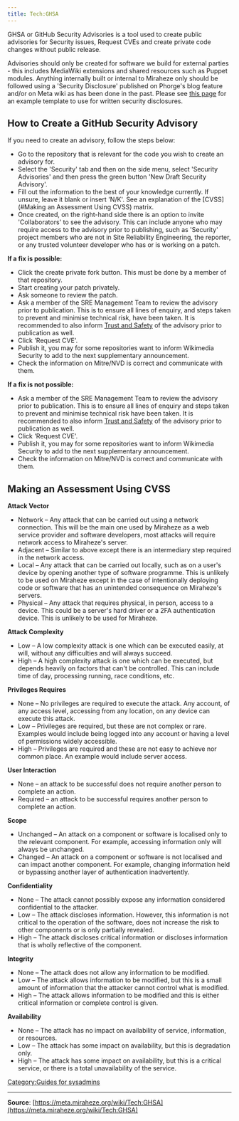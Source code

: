 ```yaml
---
title: Tech:GHSA
---
```


GHSA or GitHub Security Advisories is a tool used to create public advisories for Security issues, Request CVEs and create private code changes without public release.

Advisories should only be created for software we build for external parties - this includes MediaWiki extensions and shared resources such as Puppet modules. Anything internally built or internal to Miraheze only should be followed using a 'Security Disclosure' published on Phorge's blog feature and/or on Meta wiki as has been done in the past. Please see [this page](https://meta.miraheze.org/wiki//Written_Security_Disclosure_Template) for an example template to use for written security disclosures.

## How to Create a GitHub Security Advisory 

If you need to create an advisory, follow the steps below:
* Go to the repository that is relevant for the code you wish to create an advisory for.
* Select the 'Security' tab and then on the side menu, select 'Security Advisories' and then press the green button 'New Draft Security Advisory'.
* Fill out the information to the best of your knowledge currently. If unsure, leave it blank or insert 'N/K'. See an explanation of the [CVSS](#Making an Assessment Using CVSS) matrix.
* Once created, on the right-hand side there is an option to invite 'Collaborators' to see the advisory. This can include anyone who may require access to the advisory prior to publishing, such as 'Security' project members who are not in Site Reliability Engineering, the reporter, or any trusted volunteer developer who has or is working on a patch.

**If a fix is possible:**
* Click the create private fork button. This must be done by a member of that repository.
* Start creating your patch privately.
* Ask someone to review the patch.
* Ask a member of the SRE Management Team to review the advisory prior to publication. This is to ensure all lines of enquiry, and steps taken to prevent and minimise technical risk, have been taken. It is recommended to also inform [Trust and Safety](https://meta.miraheze.org/wiki/Trust_and_Safety) of the advisory prior to publication as well.
* Click 'Request CVE'.
* Publish it, you may for some repositories want to inform Wikimedia Security to add to the next supplementary announcement.
* Check the information on Mitre/NVD is correct and communicate with them.

**If a fix is not possible:**
* Ask a member of the SRE Management Team to review the advisory prior to publication. This is to ensure all lines of enquiry and steps taken to prevent and minimise technical risk have been taken. It is recommended to also inform [Trust and Safety](https://meta.miraheze.org/wiki/Trust_and_Safety) of the advisory prior to publication as well.
* Click 'Request CVE'.
* Publish it, you may for some repositories want to inform Wikimedia Security to add to the next supplementary announcement.
* Check the information on Mitre/NVD is correct and communicate with them.

## Making an Assessment Using CVSS 

**Attack Vector**

* Network – Any attack that can be carried out using a network connection. This will be the main one used by Miraheze as a web service provider and software developers, most attacks will require network access to Miraheze's server.
* Adjacent – Similar to above except there is an intermediary step required in the network access.
* Local – Any attack that can be carried out locally, such as on a user's device by opening another type of software programme. This is unlikely to be used on Miraheze except in the case of intentionally deploying code or software that has an unintended consequence on Miraheze's servers.
* Physical – Any attack that requires physical, in person, access to a device. This could be a server's hard driver or a 2FA authentication device. This is unlikely to be used for Miraheze.

**Attack Complexity**

* Low – A low complexity attack is one which can be executed easily, at will, without any difficulties and will always succeed.
* High – A high complexity attack is one which can be executed, but depends heavily on factors that can't be controlled. This can include time of day, processing running, race conditions, etc.

**Privileges Requires**

* None – No privileges are required to execute the attack. Any account, of any access level, accessing from any location, on any device can execute this attack.
* Low – Privileges are required, but these are not complex or rare. Examples would include being logged into any account or having a level of permissions widely accessible.
* High – Privileges are required and these are not easy to achieve nor common place. An example would include server access.

**User Interaction**

* None – an attack to be successful does not require another person to complete an action.
* Required – an attack to be successful requires another person to complete an action.

**Scope**

* Unchanged – An attack on a component or software is localised only to the relevant component. For example, accessing information only will always be unchanged.
* Changed – An attack on a component or software is not localised and can impact another component. For example, changing information held or bypassing another layer of authentication inadvertently.

**Confidentiality**

* None – The attack cannot possibly expose any information considered confidential to the attacker.
* Low – The attack discloses information. However, this information is not critical to the operation of the software, does not increase the risk to other components or is only partially revealed.
* High – The attack discloses critical information or discloses information that is wholly reflective of the component.

**Integrity**

* None – The attack does not allow any information to be modified.
* Low – The attack allows information to be modified, but this is a small amount of information that the attacker cannot control what is modified.
* High – The attack allows information to be modified and this is either critical information or complete control is given.

**Availability**

* None – The attack has no impact on availability of service, information, or resources.
* Low – The attack has some impact on availability, but this is degradation only.
* High – The attack has some impact on availability, but this is a critical service, or there is a total unavailability of the service.

[Category:Guides for sysadmins](https://meta.miraheze.org/wiki/Category:Guides_for_sysadmins)

----
**Source**: [https://meta.miraheze.org/wiki/Tech:GHSA](https://meta.miraheze.org/wiki/Tech:GHSA)